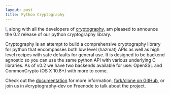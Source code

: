 ```yaml
---
layout: post
title: Python Cryptography
---
```


I, along with all the developers of [cryptography](https://cryptography.io), am pleased to announce the 0.2 release of our python cryptography library.

Cryptography is an attempt to build a comprehensive cryptography library for python that encompasses both low level (hazmat) APIs as well as high level recipes with safe defaults for general use. It is designed to be backend agnostic so you can use the same python API with various underlying C libraries.  As of v0.2 we have two backends available for use: OpenSSL and CommonCrypto (OS X 10.8+) with more to come.

Check out the [documentation](https://cryptography.io) for more information, [fork/clone on GitHub](https://github.com/pyca/cryptography), or join us in #cryptography-dev on Freenode to talk about the project.

